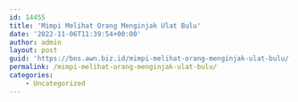```yaml
---
id: 14455
title: 'Mimpi Melihat Orang Menginjak Ulat Bulu'
date: '2022-11-06T11:39:54+00:00'
author: admin
layout: post
guid: 'https://bos.awn.biz.id/mimpi-melihat-orang-menginjak-ulat-bulu/'
permalink: /mimpi-melihat-orang-menginjak-ulat-bulu/
categories:
    - Uncategorized
---
```



